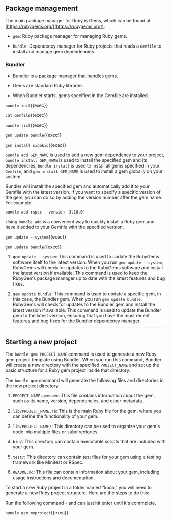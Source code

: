 ## Package management

The main package manager for Ruby is Gems, which can be found at [https://rubygems.org/](https://rubygems.org/).

- `gem`: Ruby package manager for managing Ruby gems.

- `bundle`: Dependency manager for Ruby projects that reads a `Gemfile` to install and manage gem dependencies.

### Bundler

- Bundler is a package manager that handles gems.

- Gems are standard Ruby libraries.

- When Bundler starts, gems specified in the Gemfile are installed.

`bundle init`{{exec}}

`cat Gemfile`{{exec}}

`bundle list`{{exec}}

`gem update bundle`{{exec}}

`gem install sidekiq`{{exec}}

`bundle add GEM_NAME` is used to add a new gem dependency to your project, `bundle install GEM_NAME` is used to install the specified gem and its dependencies, `bundle install` is used to install all gems specified in your `Gemfile`, and `gem install GEM_NAME` is used to install a gem globally on your system.

Bundler will install the specified gem and automatically add it to your Gemfile with the latest version. If you want to specify a specific version of the gem, you can do so by adding the version number after the gem name. For example:



`bundle add rspec --version '3.10.0'`





Using `bundle add` is a convenient way to quickly install a Ruby gem and have it added to your Gemfile with the specified version. 

`gem update --system`{{exec}}

`gem update bundle`{{exec}}



1. `gem update --system`: This command is used to update the RubyGems software itself to the latest version. When you run `gem update --system`, RubyGems will check for updates to the RubyGems software and install the latest version if available. This command is used to keep the RubyGems package manager up to date with the latest features and bug fixes.



2. `gem update bundle`: This command is used to update a specific gem, in this case, the Bundler gem. When you run `gem update bundle`, RubyGems will check for updates to the Bundler gem and install the latest version if available. This command is used to update the Bundler gem to the latest version, ensuring that you have the most recent features and bug fixes for the Bundler dependency manager.
---


## Starting a new project

The `bundle gem PROJECT_NAME` command is used to generate a new Ruby gem project template using Bundler. When you run this command, Bundler will create a new directory with the specified `PROJECT_NAME` and set up the basic structure for a Ruby gem project inside that directory.



The `bundle gem` command will generate the following files and directories in the new project directory:


1. `PROJECT_NAME.gemspec`: This file contains information about the gem, such as its name, version, dependencies, and other metadata.

2. `lib/PROJECT_NAME.rb`: This is the main Ruby file for the gem, where you can define the functionality of your gem.

3. `lib/PROJECT_NAME/`: This directory can be used to organize your gem's code into multiple files or subdirectories.

4. `bin/`: This directory can contain executable scripts that are included with your gem.

5. `test/`: This directory can contain test files for your gem using a testing framework like Minitest or RSpec.

6. `README.md`: This file can contain information about your gem, including usage instructions and documentation.

To start a new Ruby project in a folder named "koda," you will need to generate a new Ruby project structure. Here are the steps to do this:



Run the following command - and can just hit enter until it's commplete.

`bundle gem myproject`{{exec}}




